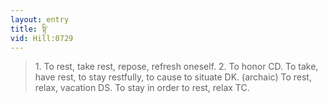 ```yaml
---
layout: entry
title: སྟི་
vid: Hill:0729
---
```

> 1\. To rest, take rest, repose, refresh oneself\. 2\. To honor CD\. To take, have rest, to stay restfully, to cause to situate DK\. (archaic) To rest, relax, vacation DS\. To stay in order to rest, relax TC\.


